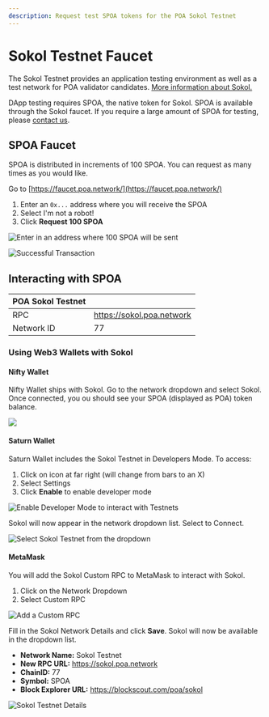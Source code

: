 ```yaml
---
description: Request test SPOA tokens for the POA Sokol Testnet
---
```


# Sokol Testnet Faucet

The Sokol Testnet provides an application testing environment as well as a test network for POA validator candidates. [More information about Sokol.](../developer-resourses.md#poa-sokol-testnet)

DApp testing requires SPOA, the native token for Sokol. SPOA is available through the Sokol faucet. If you require a large amount of SPOA for testing, please [contact us](../../social-media/contact-us.md).

## SPOA Faucet

SPOA is distributed in increments of 100 SPOA. You can request as many times as you would like.

Go to [https://faucet.poa.network/](https://faucet.poa.network/) 

1. Enter an `0x...` address where you will receive the SPOA
2. Select I'm not a robot!
3. Click **Request 100 SPOA**

![Enter in an address where 100 SPOA will be sent](../../.gitbook/assets/sokol3.png)

![Successful Transaction](../../.gitbook/assets/sokol2.png)

## Interacting with SPOA

| **POA Sokol Testnet** |  |
| :--- | :--- |
| RPC  | https://sokol.poa.network |
| Network ID | 77 |

### Using Web3 Wallets with Sokol 

#### **Nifty Wallet**

Nifty Wallet ships with Sokol. Go to the network dropdown and select Sokol. Once connected, you ou should see your SPOA \(displayed as POA\) token balance.

![](../../.gitbook/assets/niftysokol.png)

#### Saturn Wallet

Saturn Wallet includes the Sokol Testnet in Developers Mode. To access:

1. Click on icon at far right \(will change from bars to an X\) 
2. Select Settings
3. Click **Enable** to enable developer mode

![Enable Developer Mode to interact with Testnets](../../.gitbook/assets/saturn1.png)

Sokol will now appear in the network dropdown list. Select to Connect.

![Select Sokol Testnet from the dropdown](../../.gitbook/assets/sokolsatrun2.png)

#### MetaMask

You will add the Sokol Custom RPC to MetaMask to interact with Sokol.

1. Click on the Network Dropdown
2. Select Custom RPC

![Add a Custom RPC](../../.gitbook/assets/mm1%20%281%29.png)

Fill in the Sokol Network Details and click **Save**. Sokol will now be available in the dropdown list.

* **Network Name:** Sokol Testnet
* **New RPC URL:** https://sokol.poa.network
* **ChainID:** 77
* **Symbol:** SPOA
* **Block Explorer URL:** https://blockscout.com/poa/sokol

![Sokol Testnet Details](../../.gitbook/assets/mm2.png)











